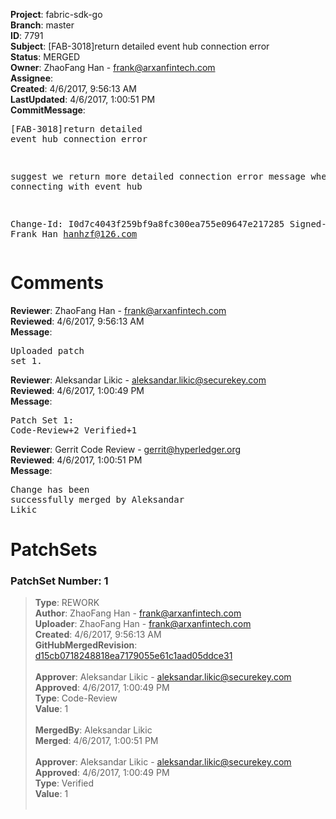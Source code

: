 <strong>Project</strong>: fabric-sdk-go<br><strong>Branch</strong>: master<br><strong>ID</strong>: 7791<br><strong>Subject</strong>: [FAB-3018]return detailed event hub connection error<br><strong>Status</strong>: MERGED<br><strong>Owner</strong>: ZhaoFang Han - frank@arxanfintech.com<br><strong>Assignee</strong>:<br><strong>Created</strong>: 4/6/2017, 9:56:13 AM<br><strong>LastUpdated</strong>: 4/6/2017, 1:00:51 PM<br><strong>CommitMessage</strong>:<br><pre>[FAB-3018]return detailed event hub connection error

suggest we return more detailed connection error message when
connecting with event hub

Change-Id: I0d7c4043f259bf9a8fc300ea755e09647e217285
Signed-off-by: Frank Han <hanhzf@126.com>
</pre><h1>Comments</h1><strong>Reviewer</strong>: ZhaoFang Han - frank@arxanfintech.com<br><strong>Reviewed</strong>: 4/6/2017, 9:56:13 AM<br><strong>Message</strong>: <pre>Uploaded patch set 1.</pre><strong>Reviewer</strong>: Aleksandar Likic - aleksandar.likic@securekey.com<br><strong>Reviewed</strong>: 4/6/2017, 1:00:49 PM<br><strong>Message</strong>: <pre>Patch Set 1: Code-Review+2 Verified+1</pre><strong>Reviewer</strong>: Gerrit Code Review - gerrit@hyperledger.org<br><strong>Reviewed</strong>: 4/6/2017, 1:00:51 PM<br><strong>Message</strong>: <pre>Change has been successfully merged by Aleksandar Likic</pre><h1>PatchSets</h1><h3>PatchSet Number: 1</h3><blockquote><strong>Type</strong>: REWORK<br><strong>Author</strong>: ZhaoFang Han - frank@arxanfintech.com<br><strong>Uploader</strong>: ZhaoFang Han - frank@arxanfintech.com<br><strong>Created</strong>: 4/6/2017, 9:56:13 AM<br><strong>GitHubMergedRevision</strong>: [d15cb0718248818ea7179055e61c1aad05ddce31](https://github.com/hyperledger/fabric-sdk-go/commit/d15cb0718248818ea7179055e61c1aad05ddce31)<br><br><strong>Approver</strong>: Aleksandar Likic - aleksandar.likic@securekey.com<br><strong>Approved</strong>: 4/6/2017, 1:00:49 PM<br><strong>Type</strong>: Code-Review<br><strong>Value</strong>: 1<br><br><strong>MergedBy</strong>: Aleksandar Likic<br><strong>Merged</strong>: 4/6/2017, 1:00:51 PM<br><br><strong>Approver</strong>: Aleksandar Likic - aleksandar.likic@securekey.com<br><strong>Approved</strong>: 4/6/2017, 1:00:49 PM<br><strong>Type</strong>: Verified<br><strong>Value</strong>: 1<br><br></blockquote>